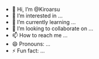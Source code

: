- 👋 Hi, I’m @Kiroarsu
- 👀 I’m interested in ...
- 🌱 I’m currently learning ...
- 💞️ I’m looking to collaborate on ...
- 📫 How to reach me ...
- 😄 Pronouns: ...
- ⚡ Fun fact: ...

<!---
Kiroarsu/Kiroarsu is a ✨ special ✨ repository because its `README.md` (this file) appears on your GitHub profile.
You can click the Preview link to take a look at your changes.
--->
